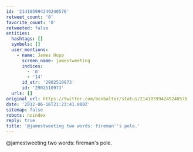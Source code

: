 ```yaml
---
id: '214105994249240576'
retweet_count: '0'
favorite_count: '0'
retweeted: false
entities:
  hashtags: []
  symbols: []
  user_mentions:
    - name: James Hupp
      screen_name: jamestweeting
      indices:
        - '0'
        - '14'
      id_str: '2902510973'
      id: '2902510973'
  urls: []
original_url: https://twitter.com/benbalter/status/214105994249240576
date: '2012-06-16T21:23:41.000Z'
sitemap: false
robots: noindex
reply: true
title: '@jamestweeting two words: fireman''s pole.'
---
```


@jamestweeting two words: fireman's pole.